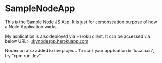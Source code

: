 # SampleNodeApp
This is the Sample Node JS App. It is just for demonstration purpose of how a Node Application works.

My application is also deployed via Heroku client. It can be accessed via below URL:-
<a href="https://skynodeapp.herokuapp.com/" target="_blank">skynodeapp.herokuapp.com</a>


Nodemon also added to the project. To start your application in 'localhost', try "npm run dev"
